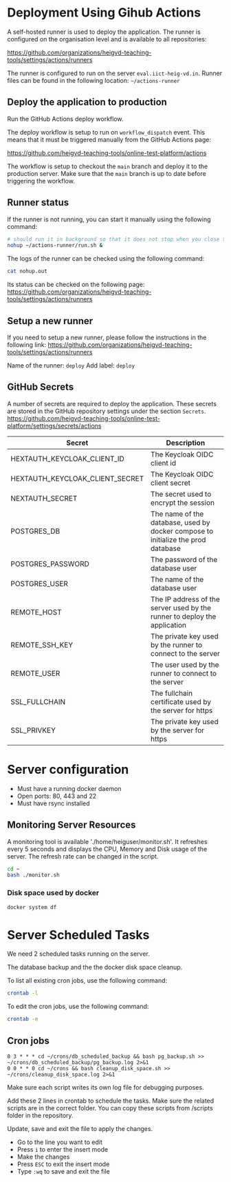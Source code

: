 
# Deployment Using Gihub Actions

A self-hosted runner is used to deploy the application. The runner is configured on the organisation level and is available to all repositories:

https://github.com/organizations/heigvd-teaching-tools/settings/actions/runners

The runner is configured to run on the server `eval.iict-heig-vd.in`. Runner files can be found in the following location: `~/actions-runner`

## Deploy the application to production

Run the GitHub Actions deploy workflow.

The deploy workflow is setup to run on `workflow_dispatch` event. This means that it must be triggered manually from the GitHub Actions page: 

https://github.com/heigvd-teaching-tools/online-test-platform/actions

The workflow is setup to checkout the `main` branch and deploy it to the production server. Make sure that the `main` branch is up to date before triggering the workflow.


## Runner status 
If the runner is not running, you can start it manually using the following command:

```bash
# should run it in background so that it does not stop when you close the terminal
nohup ~/actions-runner/run.sh &
```
The logs of the runner can be checked using the following command:
    
```bash
cat nohup.out
```

Its status can be checked on the following page:
https://github.com/organizations/heigvd-teaching-tools/settings/actions/runners

## Setup a new runner

If you need to setup a new runner, please follow the instructions in the following link:
https://github.com/organizations/heigvd-teaching-tools/settings/actions/runners

Name of the runner: `deploy`
Add label: `deploy`

## GitHub Secrets

A number of secrets are required to deploy the application. These secrets are stored in the GitHub repository settings under the section `Secrets`.
https://github.com/heigvd-teaching-tools/online-test-platform/settings/secrets/actions

| Secret | Description |
| --- | --- |
| HEXTAUTH_KEYCLOAK_CLIENT_ID | The Keycloak OIDC client id |
| HEXTAUTH_KEYCLOAK_CLIENT_SECRET | The Keycloak OIDC client secret |
| NEXTAUTH_SECRET | The secret used to encrypt the session |
| POSTGRES_DB | The name of the database, used by docker compose to initialize the prod database |
| POSTGRES_PASSWORD | The password of the database user |
| POSTGRES_USER | The name of the database user |
| REMOTE_HOST | The IP address of the server used by the runner to deploy the application |
| REMOTE_SSH_KEY | The private key used by the runner to connect to the server |
| REMOTE_USER | The user used by the runner to connect to the server |
| SSL_FULLCHAIN | The fullchain certificate used by the server for https |
| SSL_PRIVKEY | The private key used by the server for https |

# Server configuration

- Must have a running docker daemon
- Open ports: 80, 443 and 22
- Must have rsync installed



## Monitoring Server Resources

A monitoring tool is available './home/heiguser/monitor.sh'. It refreshes every 5 seconds and displays the CPU, Memory and Disk usage of the server. The refresh rate can be changed in the script. 

```bash
cd ~
bash ./monitor.sh
```

### Disk space used by docker
    
```bash
docker system df
```

# Server Scheduled Tasks

We need 2 scheduled tasks running on the server.

The database backup and the the docker disk space cleanup.

To list all existing cron jobs, use the following command:

```bash
crontab -l
```

To edit the cron jobs, use the following command:

```bash
crontab -e
```

## Cron jobs

```
0 3 * * * cd ~/crons/db_scheduled_backup && bash pg_backup.sh >> ~/crons/db_scheduled_backup/pg_backup.log 2>&1
0 0 * * 0 cd ~/crons && bash cleanup_disk_space.sh >> ~/crons/cleanup_disk_space.log 2>&1
```

Make sure each script writes its own log file for debugging purposes.

Add these 2 lines in crontab to schedule the tasks. Make sure the related scripts are in the correct folder.
You can copy these scripts from /scripts folder in the repository.

Update, save and exit the file to apply the changes.

- Go to the line you want to edit
- Press `i` to enter the insert mode
- Make the changes
- Press `ESC` to exit the insert mode
- Type `:wq` to save and exit the file

